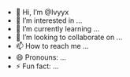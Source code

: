 - 👋 Hi, I’m @Ivyyx
- 👀 I’m interested in ...
- 🌱 I’m currently learning ...
- 💞️ I’m looking to collaborate on ...
- 📫 How to reach me ...
- 😄 Pronouns: ...
- ⚡ Fun fact: ...

<!---
Ivyyx/Ivyyx is a ✨ special ✨ repository because its `README.md` (this file) appears on your GitHub profile.
You can click the Preview link to take a look at your changes.
--->
